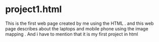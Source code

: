 # project1.html
This is the first web page created by me using the HTML . and this web page describes about the laptops and mobile phone using the image mapping . And i have to mention that it is my first project in html
